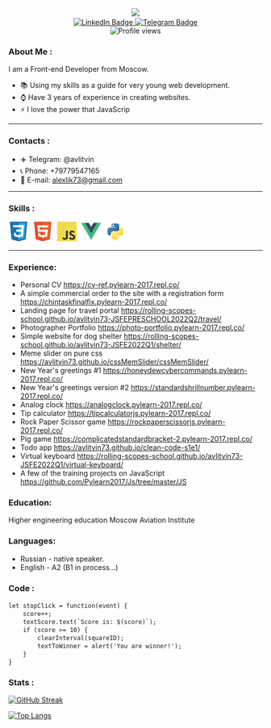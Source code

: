 <div id="header" align="center">
  <img src="https://media.giphy.com/media/suWeO5wu35nihC1FJ6/giphy.gif" width="300"/>
  <div id="badges">
    <a href="https://www.linkedin.com/in/litvin-alexandr/">
      <img src="https://img.shields.io/badge/LinkedIn-blue?style=for-the-badge&logo=linkedin&logoColor=white" alt="LinkedIn Badge"/>
    </a>
    <a href="https://t.me/avlitvin">
      <img src="https://img.shields.io/badge/Telegram-2CA5E0?style=for-the-badge&logo=telegram&logoColor=white" alt="Telegram Badge"/>
    </a>
  </div>
  <img src="https://komarev.com/ghpvc/?username=avlitvin73&style=flat-square&color=blue" alt="Profile views"/>
</div>


### About Me :

I am a Front-end Developer from Moscow.

- 📚 Using my skills as a guide for very young web development.
- ⌚ Have 3 years of experience in creating websites.
- ⚡ I love the power that JavaScrip

---

### Contacts :
* ✈️ Telegram: @avlitvin
* 📞 Phone: +79779547165
* 📧 E-mail: alexlik73@gmail.com

---

### Skills :
<div>
<img src="https://raw.githubusercontent.com/devicons/devicon/2ae2a900d2f041da66e950e4d48052658d850630/icons/css3/css3-original.svg"  title="CSS3" alt="CSS" width="40" height="40"/>&nbsp;
<img src="https://github.com/devicons/devicon/blob/master/icons/html5/html5-original.svg" title="HTML5" alt="HTML" width="40" height="40"/>&nbsp;
<img src="https://github.com/devicons/devicon/blob/master/icons/javascript/javascript-original.svg" title="JavaScript" alt="JavaScript" width="40" height="40"/>&nbsp;
<img src="https://github.com/devicons/devicon/blob/master/icons/vuejs/vuejs-original.svg" title="vuejs" alt="vuejs" width="40" height="40"/>&nbsp;
<img src="https://raw.githubusercontent.com/devicons/devicon/2ae2a900d2f041da66e950e4d48052658d850630/icons/python/python-original.svg" title="Python" alt="Python" width="40" height="40"/>&nbsp;

---
  
### Experience:
- Personal CV
https://cv-ref.pylearn-2017.repl.co/
- A simple commercial order to the site with a registration form
https://chintaskfinalfix.pylearn-2017.repl.co/
- Landing page for travel portal
https://rolling-scopes-school.github.io/avlitvin73-JSFEPRESCHOOL2022Q2/travel/
- Photographer Portfolio
https://photo-portfolio.pylearn-2017.repl.co/
- Simple website for dog shelter
https://rolling-scopes-school.github.io/avlitvin73-JSFE2022Q1/shelter/
- Meme slider on pure css
https://avlitvin73.github.io/cssMemSlider/cssMemSlider/
- New Year's greetings #1
https://honeydewcybercommands.pylearn-2017.repl.co/	
- New Year's greetings version #2
https://standardshrillnumber.pylearn-2017.repl.co/
- Analog clock
https://analogclock.pylearn-2017.repl.co/
- Tip calculator
https://tipcalculatorjs.pylearn-2017.repl.co/
- Rock Paper Scissor game
https://rockpaperscissorjs.pylearn-2017.repl.co/
- Pig game
https://complicatedstandardbracket-2.pylearn-2017.repl.co/
- Todo app
https://avlitvin73.github.io/clean-code-s1e1/
- Virtual keyboard
https://rolling-scopes-school.github.io/avlitvin73-JSFE2022Q1/virtual-keyboard/
- A few of the training projects on JavaScript
https://github.com/Pylearn2017/Js/tree/master/JS



### Education:
Higher engineering education 
Moscow Aviation Institute

### Languages:
* Russian - native speaker.
* English - A2 (B1 in process…)
  
### Code :

```
let stopClick = function(event) {
	score++;
	textScore.text(`Score is: $(score)`);
	if (score >= 10) {
		clearInterval(squareID);
		textToWinner = alert('You are winner!');
	}
}
```

### Stats :


        
[![GitHub Streak](http://github-readme-streak-stats.herokuapp.com?user=avlitvin73&theme=dark&background=000000)](https://git.io/streak-stats)



[![Top Langs](https://github-readme-stats.vercel.app/api/top-langs/?username=avlitvin73&layout=compact&theme=vision-friendly-dark)](https://github.com/anuraghazra/github-readme-stats)
</div>
